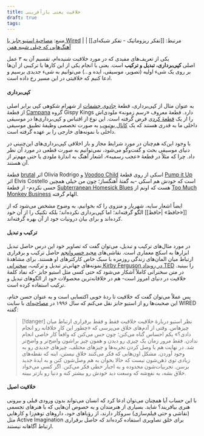 ```yaml
---
title: خلاقیت یعنی بازآفرینی
draft: true
tags:
---
```

منبع: [مصاحبهٔ استیو جابز با Wired](https://www.wired.com/1996/02/jobs-2/) | 
مرتبط: [[تفکر ریزوماتیک - تفکر شبکه‌ای]] |[آهنگ‌هایی که خیلی شبیه همن](https://tvtropes.org/pmwiki/pmwiki.php/SuspiciouslySimilarSong/Music) 

یکی از تعریف‌های مفیدی که در مورد خلاقیت شنیده‌ام، تقسیم آن به ۳ عمل اصلی **کپی‌برداری، تبدیل و ترکیب** است. یعنی با انجام یکی از این کارها یا ترکیبی از آن‌ها بر روی یک شیء اولیه (تصویر، موسیقی، ایده و...) می‌توانیم به شیء جدیدی برسیم و ادعا کنیم که خلاقیتی در این مسیر رخ داده است.

#### کپی‌برداری

به عنوان مثال از کپی‌برداری، قطعهٔ [جادوی چشمات](https://www.mp4.ir/Video?Watch=3572-1139112301) از شهرام شکوهی کپی برابر اصلی از قطعهٔ [Campana](https://www.youtube.com/watch?v=UNwQ8Hz3nJg) گروه Gispy Kings دارد. قطعهٔ معروف «رسم زمونه» ملودی‌اش را از یک [قطعهٔ کردی](https://www.aparat.com/v/BpCJI) قرض گرفته است. این نوع از اقتباس و کپی‌برداری‌ها در موسیقی داخلی ما به قدری هستند که یک [کانال یوتیوب](https://www.youtube.com/channel/UC7CNPgnn4mhMos3cVKQqUPg/videos) به صورت تخصصی وظیفهٔ تطبیق موسیقی داخلی با نمونه‌های خارجی را بر عهده گرفته است.

با وجود این‌که هم‌چنان در مورد شرایط مجاز و بار اخلاقی کپی‌برداری‌های این‌چنینی در دنیای موسیقی بحث و گفت‌وگو می‌شود، نمی‌توانیم به صورت قطعی در مورد آن نظر داد. چرا که مثلاً در قطعهٔ «عجب رسمیه»، اشعار آهنگ به اندازهٔ ملودی یا حتی مهم‌تر از آن هستند.

قطعهٔ [brutal](https://www.youtube.com/watch?v=OGUy2UmRxJ0) اثر Olivia Rodrigo و [Voodoo Child](https://www.youtube.com/watch?v=SrlhLaNClgw) اسکی از روی قطعهٔ [Pump it Up](https://www.youtube.com/watch?v=3Y71iDvCYXA)  اثر Elvis Costello است که خودش هم اسکی -به گفتهٔ آهنگساز؛ چون من خیلی همچین حسی نکردم- از قطعهٔ [Subterranean Homesick Blues](https://www.youtube.com/watch?v=1I_oWQmddMk) هست که اونم از [Too Much Monkey Business](https://www.youtube.com/watch?v=5b2w_nJLuvw) الهام گرفته.

ایضاً اشعار سایه، شهریار و منزوی را که بخوانیم، به وضوح مشخص می‌شود که از [[«حافظ» |حافظ]] الگو گرفته‌اند؛ اما کپی‌برداری نکرده‌اند؛ بلکه تکنیک را از آن خود کرده‌اند و برای بیان درونیات خود از آن بهره گرفته‌اند.

#### ترکیب و تبدیل

در مورد مثال‌های ترکیب و تبدیل، می‌توان گفت که تصاویر خود این درس حاصل تبدیل ابزارها به اسکچ معماری است. نقاشی‌های [مجید خسروانجم](https://www.instagram.com/khosroanjom_majid/?hl=en) حاصل ترکیب و برقراری ارتباط میان المان‌های زندگی روزمره با سبک خاص کارکترهای او هستند. برای مشاهدهٔ نمونه‌های جهانی‌تر تبدیل و ترکیب، [سخنرانی Kirby Ferguson در رویداد TED](https://www.youtube.com/watch?v=zd-dqUuvLk4) را ببینید. در متن سخنرانی کاملاً آشکار می‌شود که حتی کسی مثل استیو جابز -که نماد کلمهٔ خلاقیت در دنیای امروز است- هم در خلاقانه‌ترین محصولات خود از الگوهای تبدیل و ترکیب استفاده کرده است.

پس عملاً می‌توان گفت که خلاقیت تا ردهٔ خوبی اکتسابی است و  به عنوان حسن ختام، این صحبت‌ها رو از استیو جابز نقل می‌کنم که سال ۱۹۹۶ در [مصاحبه‌ای](https://www.wired.com/1996/02/jobs-2/) با سایت WIRED گفته:

> [!danger] نظر استیو دربارهٔ خلاقیت
> خلاقیت فقط و فقط برقراری ارتباط میان چیزهاس. وقتی از آدم‌های خلاق می‌پرسی که «چطور این کار خلاقانه رو انجام دادی؟» یکم احساس گناه می‌کنن؛ چون حس می‌کنن که واقعاً کار خاصی انجام ندادن. فقط مرور زمان یک چیزی رو دیدن و همون چیز براشون واضح‌تر و واضح‌تر شد. در نهایت هم با وصل کردن تجربه‌ها و چیزهای مختلف، چیزهای جدیدی رو به وجود آوردن.
> مشکل اون‌هایی که فکر می‌کنند خلاق نیستن، اینه که نقطه‌های زیادی توی ذهن‌شون نیست که حالا بخوان به هم وصل‌شون کنن و به ایدهٔ جدید برسن. تجربیات‌شون محدوده و به اجبار خطی فکر می‌کنن. اگر کسی می‌خواد خلاق بشه، به نفع‌شه که وسعت دید خودش رو بیشتر کنه و دنیا رو بازتر ببینه.

#### خلاقیت اصیل

با این حساب آیا همچنان می‌توان ادعا کرد که انسان می‌تواند بدون ورودی قبلی و بیرونی هنری بیافریند؟ شاید. بسیاری از هنرمندان و به خصوص آن‌هایی که با هنرهای تجسمی (نقاشی و حتی فیلم‌سازی) سروکار دارند، از رؤیاهای خود، داروهای توهم‌زا و کارهایی مثل Active Imagination برای خلق تصاویری استفاده کرده‌اند که حاصل برقراری ارتباط آگاهانه نیستند.
